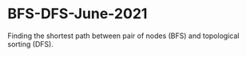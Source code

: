 # BFS-DFS-June-2021
Finding the shortest path between pair of nodes (BFS) and topological sorting (DFS).
